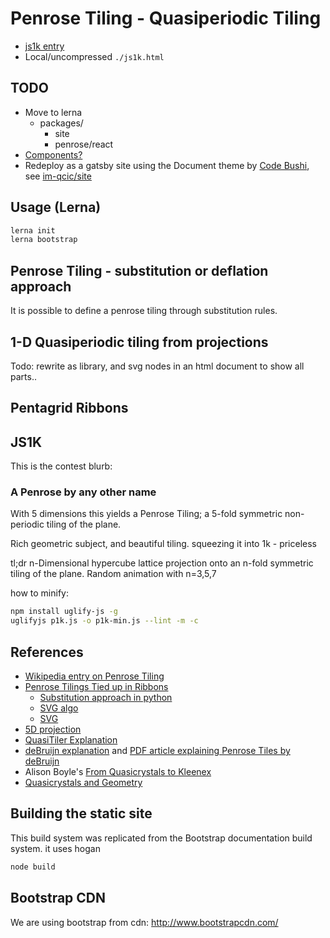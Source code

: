 # Penrose Tiling - Quasiperiodic Tiling

- [js1k entry](https://js1k.com/2013-spring/demo/1437)
- Local/uncompressed `./js1k.html`

## TODO

- Move to lerna
  - packages/
    - site
    - penrose/react
- [Components?](https://theme-ui.com/components)
- Redeploy as a gatsby site using  the Document theme  by [Code Bushi](https://codebushi.com/gatsby-starters-and-themes/), see [im-qcic/site](https://github.com/daneroo/im-qcic/tree/master/packages/site)

## Usage (Lerna)

```bash
lerna init
lerna bootstrap
```

## Penrose Tiling - substitution or deflation approach

It is possible to define a penrose tiling through substitution rules.

## 1-D Quasiperiodic tiling from projections

Todo: rewrite as library, and svg nodes in an html document to show all parts..

## Pentagrid Ribbons

## JS1K

This is the contest blurb:

### A Penrose by any other name

With 5 dimensions this yields a Penrose Tiling;
a 5-fold symmetric non-periodic tiling of the plane.

Rich geometric subject, and beautiful tiling.
squeezing it into 1k - priceless

tl;dr
n-Dimensional hypercube lattice projection onto an n-fold symmetric tiling of the plane.
Random animation with n=3,5,7

how to minify:

```bash
npm install uglify-js -g
uglifyjs p1k.js -o p1k-min.js --lint -m -c
```

## References

- [Wikipedia entry on Penrose Tiling](http://en.wikipedia.org/wiki/Penrose_tiling)
- [Penrose Tilings Tied up in Ribbons](http://www.ams.org/samplings/feature-column/fcarc-ribbons)
  - [Substitution approach in python](http://preshing.com/20110831/penrose-tiling-explained)
  - [SVG algo](http://www.intertwingly.net/blog/2006/07/06/Penrose-Tiling)
  - [SVG](http://intertwingly.net/stories/2006/07/06/penroseTiling.svg)
- [5D projection](http://www.quadibloc.com/math/pen06.htm)
- [QuasiTiler Explanation](http://www.geom.uiuc.edu/apps/quasitiler/)
- [deBruijn explanation](http://gregegan.customer.netspace.net.au/APPLETS/12/12.html) and [PDF article explaining Penrose Tiles by deBruijn](http://alexandria.tue.nl/repository/freearticles/597566.pdf)
- Alison Boyle's [From Quasicrystals to Kleenex](http://plus.maths.org/content/os/issue16/features/penrose/index)
- [Quasicrystals and Geometry](http://www.google.ca/url?sa=t&rct=j&q=&esrc=s&source=web&cd=1&ved=0CFIQFjAA&url=http%3A%2F%2Fciteseerx.ist.psu.edu%2Fviewdoc%2Fdownload%3Fdoi%3D10.1.1.29.2830%26rep%3Drep1%26type%3Dpdf&ei=fmbvT8mmDIXp6wHi64mDBg&usg=AFQjCNG5tU2s2qmiN2_waEomglX5hLh8kw)

## Building the static site

This build system was replicated from the Bootstrap documentation build system. it uses hogan

```bash
node build
```

## Bootstrap CDN

We are using bootstrap from cdn: <http://www.bootstrapcdn.com/>
